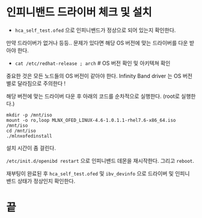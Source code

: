 # 인피니밴드 드라이버 체크 및 설치

* `hca_self_test.ofed` 으로 인피니밴드가 정상으로 되어 있는지 확인한다.

만약 드라이버가 없거나 등등.. 문제가 있다면 해당 OS 버전에 맞는 드라이버를 다운 받아야 한다.

* `cat /etc/redhat-release ; arch` # OS 버전 확인 및 아키텍쳐 확인

중요한 것은 모든 노드들의 OS 버전이 같아야 한다. Infinity Band driver 는 OS 버전별로 달라짐으로 주의한다 !

해당 버전에 맞는 드라이버 다운 후 아래의 코드를 순차적으로 실행한다. (root로 실행한다.)
```
mkdir -p /mnt/iso
mount -o ro,loop MLNX_OFED_LINUX-4.6-1.0.1.1-rhel7.6-x86_64.iso /mnt/iso
cd /mnt/iso
./mlnxofedinstall
```

설치 시간이 좀 걸린다.

`/etc/init.d/openibd restart` 으로 인피니밴드 데몬을 재시작한다. 그리고 `reboot`.

재부팅이 완료된 후 `hca_self_test.ofed` 및 `ibv_devinfo` 으로 드라이버 및 인피니 밴드 상태가 정상인지 확인한다.

# 끝
